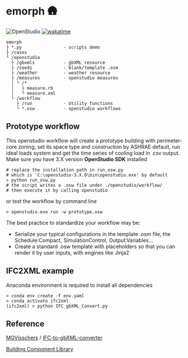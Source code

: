 # emorph :hut:

![OpenStudio](https://img.shields.io/badge/OpenStudio-3.X-blue.svg)
[![wakatime](https://wakatime.com/badge/user/b04d35f7-79c6-4b67-9dd8-73bd60f22c2f/project/018ed0cc-28e6-4731-967d-8da1073cfd44.svg)](https://wakatime.com/badge/user/b04d35f7-79c6-4b67-9dd8-73bd60f22c2f/project/018ed0cc-28e6-4731-967d-8da1073cfd44)

```
emorph
├ *.py                - scripts demo
├ /cases	      
└ /openstudio
  ├ /gbxmls           - gbXML resource
  ├ /seeds            - blank/template .osm
  ├ /weather          - weather resource
  ├ /measures         - openstudio measures
  │ └ /*        
  │   ├ measure.rb
  │   └ measure.xml       
  └ /workflow
    ├ /run            - Utility functions
    └ *.osw           - openstudio workflows
```

## Prototype workflow

This openstudio workflow will create a prototype building with perimeter-core zoning, set its space type and construction by ASHRAE default, run ideal loads system and get the time series of cooling load in .csv output. Make sure you have 3.X version **OpenStudio SDK** installed

```
# replace the installation path in run_osw.py
# which is 'C:\openstudio-3.X.0\bin\openstudio.exe' by default
> python run_osw.py
# the script writes a .osw file under ./openstudio/workflow/
# then execute it by calling openstudio
```
or test the workflow by command line
```
> openstudio.exe run -w prototype.osw
```
The best practice to standardize your workflow may be:
- Serialize your typical configurations in the template .osm file, the Schedule:Compact, SimulationControl, Output:Variables...
- Create a standard .osw template with placeholders so that you can render it by user inputs, with engines like Jinja2

## IFC2XML example

Anaconda environment is required to install all dependencies

```
> conda env create -f env.yaml
> conda activate ifc2xml
(ifc2xml) > python IFC_gbXML_Convert.py
```

## Reference

[MGVisschers](https://github.com/MGVisschers) / [IFC-to-gbXML-converter](https://github.com/MGVisschers/IFC-to-gbXML-converter)

[Building Component Library](https://bcl.nrel.gov/results/?show_rows=25&page=1&fq=measure_tags:Whole%20Building.Space%20Types)
